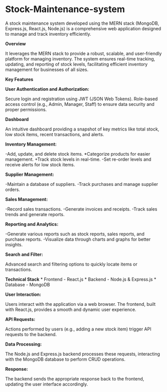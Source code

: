 # Stock-Maintenance-system

A stock maintenance system developed using the MERN stack (MongoDB, Express.js, React.js, Node.js) is a comprehensive web application designed to manage and track inventory efficiently. 

**Overview**

It leverages the MERN stack to provide a robust, scalable, and user-friendly platform for managing inventory. The system ensures real-time tracking, updating, and reporting of stock levels, facilitating efficient inventory management for businesses of all sizes.

**Key Features**

**User Authentication and Authorization:**

Secure login and registration using JWT (JSON Web Tokens).
Role-based access control (e.g., Admin, Manager, Staff) to ensure data security and proper permissions.

**Dashboard**

An intuitive dashboard providing a snapshot of key metrics like total stock, low stock items, recent transactions, and alerts.

**Inventory Management:**

-Add, update, and delete stock items.
*Categorize products for easier management.
+Track stock levels in real-time.
-Set re-order levels and receive alerts for low stock items.

**Supplier Management:**

-Maintain a database of suppliers.
-Track purchases and manage supplier orders.

**Sales Management:**

-Record sales transactions.
-Generate invoices and receipts.
-Track sales trends and generate reports.

**Reporting and Analytics:**

-Generate various reports such as stock reports, sales reports, and purchase reports.
-Visualize data through charts and graphs for better insights.

**Search and Filter:**

Advanced search and filtering options to quickly locate items or transactions.

**Technical Stack**
                * Frontend - React.js
                * Backend - Node.js & Express.js
                * Database - MongoDB


**User Interaction:**

Users interact with the application via a web browser. The frontend, built with React.js, provides a smooth and dynamic user experience.

**API Requests:**

Actions performed by users (e.g., adding a new stock item) trigger API requests to the backend.

**Data Processing:**

The Node.js and Express.js backend processes these requests, interacting with the MongoDB database to perform CRUD operations.

**Response:**

The backend sends the appropriate response back to the frontend, updating the user interface accordingly.








